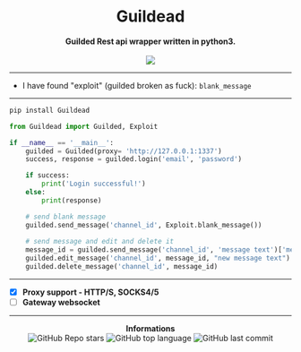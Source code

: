 <h1 align="center">Guildead</h1>

<p align='center'>
    <b>Guilded Rest api wrapper written in python3.</b><br>
    <br>
    <img src='https://media.discordapp.net/attachments/933087958288986123/934243026958692362/1200x600wa.png'>
</p>

-----

- I have found "exploit" (guilded broken as fuck): `blank_message`

-----

```txt
pip install Guildead
```

```py
from Guildead import Guilded, Exploit

if __name__ == '__main__':
    guilded = Guilded(proxy= 'http://127.0.0.1:1337')
    success, response = guilded.login('email', 'password')

    if success:
        print('Login successful!')
    else:
        print(response)

    # send blank message
    guilded.send_message('channel_id', Exploit.blank_message())
    
    # send message and edit and delete it
    message_id = guilded.send_message('channel_id', 'message text')['message']['id']
    guilded.edit_message('channel_id', message_id, "new message text")
    guilded.delete_message('channel_id', message_id)
```
-----

- [X] **Proxy support - HTTP/S, SOCKS4/5**
- [ ] **Gateway websocket**

-----

<p align="center"> 
    <b>Informations</b><br>
    <img alt="GitHub Repo stars" src="https://img.shields.io/github/stars/Its-Vichy/Guildead?style=social">
    <img alt="GitHub top language" src="https://img.shields.io/github/languages/top/Its-Vichy/Guildead">
    <img alt="GitHub last commit" src="https://img.shields.io/github/last-commit/Its-Vichy/Guildead">
</p>
